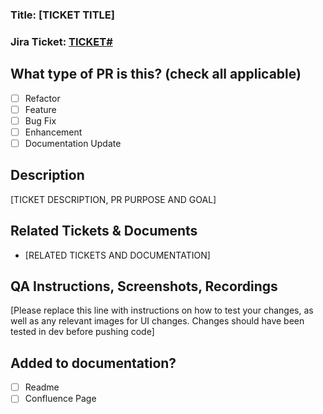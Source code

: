 ### Title: [TICKET TITLE]
### Jira Ticket: [TICKET#](https://optionmetrics.atlassian.net/browse/[TICKET#])
## What type of PR is this? (check all applicable)
- [ ] Refactor
- [ ] Feature
- [ ] Bug Fix
- [ ] Enhancement
- [ ] Documentation Update
## Description
[TICKET DESCRIPTION, PR PURPOSE AND GOAL]
## Related Tickets & Documents
- [RELATED TICKETS AND DOCUMENTATION]
## QA Instructions, Screenshots, Recordings
[Please replace this line with instructions on how to test your changes, as well
as any relevant images for UI changes. Changes should have been tested in dev before 
pushing code]
<!-- ## Added tests?
- [ ] yes
- [ ] no, because they aren't needed
- [ ] no, because I need help -->
## Added to documentation?
- [ ] Readme
- [ ] Confluence Page
